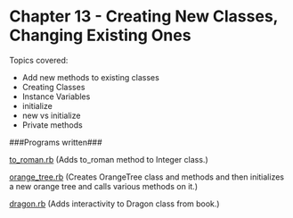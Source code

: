 Chapter 13 - Creating New Classes, Changing Existing Ones
===================

Topics covered:
* Add new methods to existing classes
* Creating Classes
* Instance Variables
* initialize
* new vs initialize
* Private methods

###Programs written###

[to_roman.rb](https://github.com/mebezac/ltp/blob/master/Chapter%2013/to_roman.rb) (Adds to_roman method to Integer class.)

[orange_tree.rb](https://github.com/mebezac/ltp/blob/master/Chapter%2013/orange_tree.rb) (Creates OrangeTree class and methods and then initializes a new orange tree and calls various methods on it.)

[dragon.rb](https://github.com/mebezac/ltp/blob/master/Chapter%2013/dragon.rb) (Adds interactivity to Dragon class from book.)

